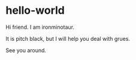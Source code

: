 # hello-world

Hi friend.  I am ironminotaur.

It is pitch black, but I will help you deal with grues.

See you around.

